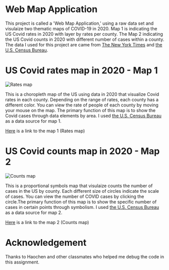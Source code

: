 # Web Map Application
This project is called a 'Web Map Application,' using a raw data set and visulaize two thematic maps of COVID-19 in 2020. Map 1 is indicating the US Covid rates in 2020 with layer by rates per county. The Map 2 indicating the US Covid counts in 2020 with different number of cases within a county. 
The data I used for this project are came from [The New York Times](https://github.com/nytimes/covid-19-data/blob/43d32dde2f87bd4dafbb7d23f5d9e878124018b8/live/us-counties.csv) and [the U.S. Census Bureau](https://www.census.gov/geographies/mapping-files/time-series/geo/carto-boundary-file.html).

# US Covid rates map in 2020 - Map 1

![Rates map](https://github.com/Gunehee/geog458_WebMap_Application/blob/main/img/Map1Ratesmap.png)

This is a choropleth map of the US using data in 2020 that visualize Covid rates in each county. Depending on the range of rates, each county has a different color. You can view the rate of people of each county by moving your mouse on the map. The primary function of this map is to show the Covid cases through data elements by area. I used [the U.S. Census Bureau](https://data.census.gov/table?g=0100000US$050000&d=ACS+5-Year+Estimates+Data+Profiles&tid=ACSDP5Y2018.DP05&hidePreview=true) as a data source for map 1.

[Here](http://127.0.0.1:5500/map1.html) is a link to the map 1 (Rates map)

# US Covid counts map in 2020 - Map 2

![Counts map](https://github.com/Gunehee/geog458_WebMap_Application/blob/main/img/Map2Countsmap.png)

This is a proportional symbols map that visulaize counts the number of cases in the US by county. Each different size of circles indicate the scale of cases. You can view the number of COVID cases by clicking the circle.The primary function of this map is to show the specific number of cases in certain points through symbolism. I used [the U.S. Census Bureau](https://www.census.gov/geographies/mapping-files/time-series/geo/carto-boundary-file.html) as a data source for map 2.

[Here](http://127.0.0.1:5500/map2.html) is a link to the map 2 (Counts map)

# Acknowledgement
Thanks to Haochen and other classmates who helped me debug the code in this assignment.



